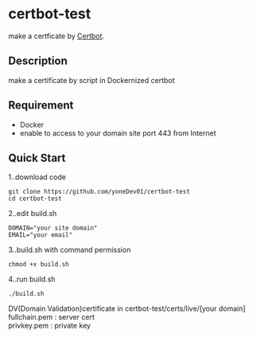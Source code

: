 # certbot-test
make a certficate by [Certbot](https://certbot.eff.org/).


## Description

make a certificate by script in Dockernized certbot


## Requirement

- Docker
- enable to access to your domain site port 443 from Internet


## Quick Start

1..download code
```
git clone https://github.com/yoneDev01/certbot-test
cd certbot-test
```
2..edit build.sh
```
DOMAIN="your site domain"
EMAIL="your email"
```
3..build.sh with command permission
```
chmod +x build.sh
```
4..run build.sh
```
./build.sh
```

DV(Domain Validation)certificate in certbot-test/certs/live/[your domain]  
fullchain.pem : server cert  
privkey.pem   : private key
